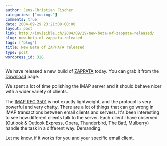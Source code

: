 ```yaml
---
author: Jens-Christian Fischer
categories: ["musings"]
comments: true
date: 2004-09-29 23:21:08+00:00
layout: post
link: http://invisible.ch/2004/09/29/new-beta-of-zappata-released/
slug: new-beta-of-zappata-released
tags: ["blog"]
title: New Beta of ZAPPATA released
type: post
wordpress_id: 328
---
```


We have released a new build of [ZAPPATA](http://www.zappatanetworks.com) today. You can grab it from the [Download](http://www.zappatanetworks.com/download) page.

We spent a lot of time polishing the IMAP server and it should behave nicer with a wider variety of clients.

The [IMAP RFC 3501](http://www.faqs.org/rfcs/rfc3501.html) is not exactly lightweight, and the protocol is very powerful and very chatty. There are a lot of things that can go wrong in IMAP transactions between email clients and servers. It's been interesting to see how different clients talk to the server. Each client I have observed (Outlook & Outlook Express, Opera, Thunderbird, The Bat!, Mulberry) handle the task in a different way. Demanding.

Let me know, if it works for you and your specific email client.
